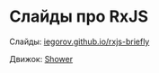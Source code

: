 # Слайды про RxJS

Слайды: [iegorov.github.io/rxjs-briefly](https://iegorov.github.io/rxjs-briefly/)

Движок: [Shower](https://github.com/shower/shower)
